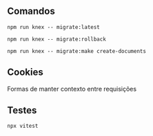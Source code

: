 ## Comandos

```
npm run knex -- migrate:latest
```

```
npm run knex -- migrate:rollback    
```
```
npm run knex -- migrate:make create-documents  
```

## Cookies

Formas de manter contexto entre requisições

## Testes

```
npx vitest
```
